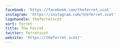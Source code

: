 ```yaml
---
facebook: 'https://facebook.com/theferret.scot'
instagram: 'https://instagram.com/theferret.scot'
logohandle: theferretscot
sort: ferret
title: The Ferret
twitter: ferretscot
website: 'https://theferret.scot/'
---
```

